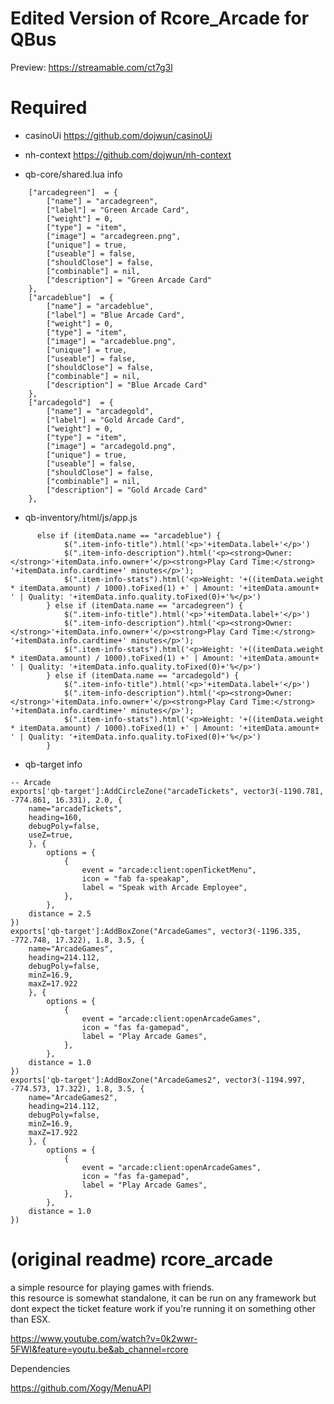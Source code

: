 # Edited Version of Rcore_Arcade for QBus



Preview: https://streamable.com/ct7g3l

# Required
- casinoUi
https://github.com/dojwun/casinoUi

- nh-context
https://github.com/dojwun/nh-context


- qb-core/shared.lua info
```
	["arcadegreen"]  = {
		["name"] = "arcadegreen",
		["label"] = "Green Arcade Card",
		["weight"] = 0, 		
		["type"] = "item", 		
		["image"] = "arcadegreen.png", 		
		["unique"] = true, 		
		["useable"] = false, 	
		["shouldClose"] = false,	   
		["combinable"] = nil,   
		["description"] = "Green Arcade Card"
	},
	["arcadeblue"]  = {
		["name"] = "arcadeblue",
		["label"] = "Blue Arcade Card",
		["weight"] = 0, 		
		["type"] = "item", 		
		["image"] = "arcadeblue.png", 		
		["unique"] = true, 		
		["useable"] = false, 	
		["shouldClose"] = false,	   
		["combinable"] = nil,   
		["description"] = "Blue Arcade Card"
	},
	["arcadegold"]  = {
		["name"] = "arcadegold",
		["label"] = "Gold Arcade Card",
		["weight"] = 0, 		
		["type"] = "item", 		
		["image"] = "arcadegold.png", 		
		["unique"] = true, 		
		["useable"] = false, 	
		["shouldClose"] = false,	   
		["combinable"] = nil,   
		["description"] = "Gold Arcade Card"
	},
 ``` 
- qb-inventory/html/js/app.js
```
	  else if (itemData.name == "arcadeblue") {
            $(".item-info-title").html('<p>'+itemData.label+'</p>')
            $(".item-info-description").html('<p><strong>Owner: </strong>'+itemData.info.owner+'</p><strong>Play Card Time:</strong> '+itemData.info.cardtime+' minutes</p>'); 
            $(".item-info-stats").html('<p>Weight: '+((itemData.weight * itemData.amount) / 1000).toFixed(1) +' | Amount: '+itemData.amount+ ' | Quality: '+itemData.info.quality.toFixed(0)+'%</p>') 
        } else if (itemData.name == "arcadegreen") {
            $(".item-info-title").html('<p>'+itemData.label+'</p>')
            $(".item-info-description").html('<p><strong>Owner: </strong>'+itemData.info.owner+'</p><strong>Play Card Time:</strong> '+itemData.info.cardtime+' minutes</p>'); 
            $(".item-info-stats").html('<p>Weight: '+((itemData.weight * itemData.amount) / 1000).toFixed(1) +' | Amount: '+itemData.amount+ ' | Quality: '+itemData.info.quality.toFixed(0)+'%</p>') 
        } else if (itemData.name == "arcadegold") {
            $(".item-info-title").html('<p>'+itemData.label+'</p>')
            $(".item-info-description").html('<p><strong>Owner: </strong>'+itemData.info.owner+'</p><strong>Play Card Time:</strong> '+itemData.info.cardtime+' minutes</p>'); 
            $(".item-info-stats").html('<p>Weight: '+((itemData.weight * itemData.amount) / 1000).toFixed(1) +' | Amount: '+itemData.amount+ ' | Quality: '+itemData.info.quality.toFixed(0)+'%</p>') 
        }
  ```
- qb-target info
```
-- Arcade
exports['qb-target']:AddCircleZone("arcadeTickets", vector3(-1190.781, -774.861, 16.331), 2.0, {
    name="arcadeTickets",
    heading=160,
    debugPoly=false,
    useZ=true,
    }, {
        options = {
            {
                event = "arcade:client:openTicketMenu",
                icon = "fab fa-speakap",
                label = "Speak with Arcade Employee",
            },
        },
    distance = 2.5 
})
exports['qb-target']:AddBoxZone("ArcadeGames", vector3(-1196.335, -772.748, 17.322), 1.8, 3.5, {
    name="ArcadeGames",
    heading=214.112,
    debugPoly=false,
    minZ=16.9,
    maxZ=17.922
    }, {
        options = {
            {
                event = "arcade:client:openArcadeGames",
                icon = "fas fa-gamepad",
                label = "Play Arcade Games", 
            },
        },
    distance = 1.0
})
exports['qb-target']:AddBoxZone("ArcadeGames2", vector3(-1194.997, -774.573, 17.322), 1.8, 3.5, {
    name="ArcadeGames2",
    heading=214.112,
    debugPoly=false,
    minZ=16.9,
    maxZ=17.922
    }, {
        options = {
            {
                event = "arcade:client:openArcadeGames",
                icon = "fas fa-gamepad",
                label = "Play Arcade Games", 
            },
        },
    distance = 1.0
})
```















# (original readme) rcore_arcade 
a simple resource for playing games with friends.<br>this resource is somewhat standalone, it can be run on any framework but dont expect the ticket feature work if you're running it on something other than ESX.

https://www.youtube.com/watch?v=0k2wwr-5FWI&feature=youtu.be&ab_channel=rcore

Dependencies

https://github.com/Xogy/MenuAPI
